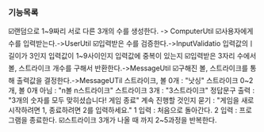 

### 기능목록

☑️랜덤으로 1~9짜리 서로 다른 3개의 수를 생성한다. -> ComputerUtil
☑️사용자에게 수를 입력받는다.->UserUtil
    ☑️입력받은 수를 검증한다.->InputValidatio
    입력값의ㅣ 길이가 3인지
    입력값이 1~9사이인지
    입력값에 중복이 있는지
☑️입력받은 3자리 수에서 볼, 스트라이크 개수를 구해서 반환한다.->MessageUtil
☑️구해진 볼, 스트라이크를 통해 출력값을 결정한다.->MessageUTil
    스트라이크, 볼 0개 : "낫싱"
    스트라이크 0~2개, 볼 0개 아님 : "n볼 n스트라이크"
    스트라이크 3개 : "3스트라이크"
    정답문구 출력 : "3개의 숫자를 모두 맞히셨습니다! 게임 종료"
    계속 진행할 것인지 묻기 : "게임을 새로 시작하려면 1, 종료하려면 2를 입력하세요."
    1 입력 : 처음으로 돌아간다.
    2 입력 : 프로그램을 종료한다.
☑️스트라이크 3개가 나올 때 까지 2~5과정을 반복한다.
 